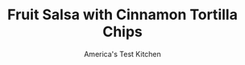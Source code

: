 ---
layout: ../../layouts/MarkdownPostLayout.astro
title: Fruit Salsa with Cinnamon Tortilla Chips
author: America's Test Kitchen
pubDate: 2023-03-15
description: "This recipe puts a new spin on a classic party snack. Ordinary flour tortillas become cinnamon-sugar tortilla chips for dipping."
image_url: https://res.cloudinary.com/hksqkdlah/image/upload/ar_1:1,c_fill,dpr_2.0,f_auto,fl_lossy.progressive.strip_profile,g_faces:auto,q_auto:low,w_344/6608_sfs-fruit-salsa-and-chips-02-279628
tags: ["Appetizers","Fruit","Condiments","Contest Recipes"]
calories: 2517
protein: 4
carbohydrates: 39
fats: 
fiber: 3
ingredients: ["2 tablespoons, apple jelly","2 tablespoons, light brown sugar","1/4 cup, orange juice","1 , jalapeno chile, seeded and minced","2 , Granny Smith apples, peeled, cored, and chopped fine","1 pint, strawberries, hulled and chopped fine","3 , kiwis, peeled and chopped fine","2 tablespoons, granulated sugar","1 tablespoon, ground cinnamon","12 , (6-inch) flour tortillas"]
serves: 12
time: "40 minutes"
instructions: ["For the fruit salsa: Whisk jelly, sugar, orange juice, and jalapeno in large bowl. Add apples, strawberries, and kiwis and toss to coat.","For the cinnamon chips: Adjust oven racks to upper-middle and lower-middle positions and heat oven to 350 degrees. Combine sugar and cinnamon in bowl. Lightly coat tortillas on both sides with cooking spray and cut each into 6 wedges. Arrange tortillas in single layer on 2 baking sheets and sprinkle sugar mixture evenly over top of tortillas. Bake until golden and crisp, 10 to 15 minutes, switching and rotating sheets halfway through baking time. Serve with salsa."]
nutrition: ["220 mg Potassium","123 mg Phosphorus","101 mg Calcium","1 mg Iron","19 mg Magnesium","366 mg Sodium","3 g Fat","2 mg Niacin (B3)","1 g Monounsaturated","1 g Polyunsaturated","37 mg Vitamin C","3 g Fiber","49 µg Folic acid","23 µg Folate (food)","12 g Sugars","11 µg Vitamin K","88 g Water","39 g Carbs","105 µg Folate equivalent (total)","4 g Protein","3 µg Vitamin A","209 kcal Energy","5 g Sugars, added","2517 calories"]
notes: "Once cool, the chips can be stored at room temperature in an airtight container for 4 days; the salsa is best served immediately."
---
